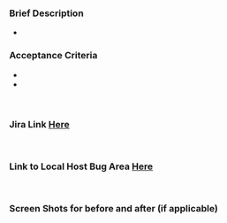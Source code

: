### Brief Description
- 

### Acceptance Criteria
- 
- 

<br/>

### Jira Link [Here]()
<br/>

### Link to Local Host Bug Area [Here]()
<br/>

### Screen Shots for before and after (if applicable)
